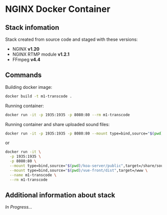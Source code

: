 # NGINX Docker Container

## Stack infomation

Stack created from source code and staged with these versions:

-   NGINX **v1.20**
-   NGINX RTMP module **v1.2.1**
-   FFmpeg **v4.4**

## Commands

Building docker image:

```sh
docker build -t m1-transcode .
```

Running container:

```sh
docker run -it -p 1935:1935 -p 8080:80 --rm m1-transcode
```

Running container and share uploaded sound files:

```sh
docker run -it -p 1935:1935 -p 8080:80 --mount type=bind,source="$(pwd)/koa-server/public",target=/share/sound --rm m1-transcode
```

or

```sh
docker run -it \
  -p 1935:1935 \
  -p 8080:80 \
  --mount type=bind,source="$(pwd)/koa-server/public",target=/share/sound \
  --mount type=bind,source="$(pwd)/vue-front/dist",target=/www \
  --name m1-transcode \
  --rm m1-transcode
```

## Additional information about stack

_In Progress..._
